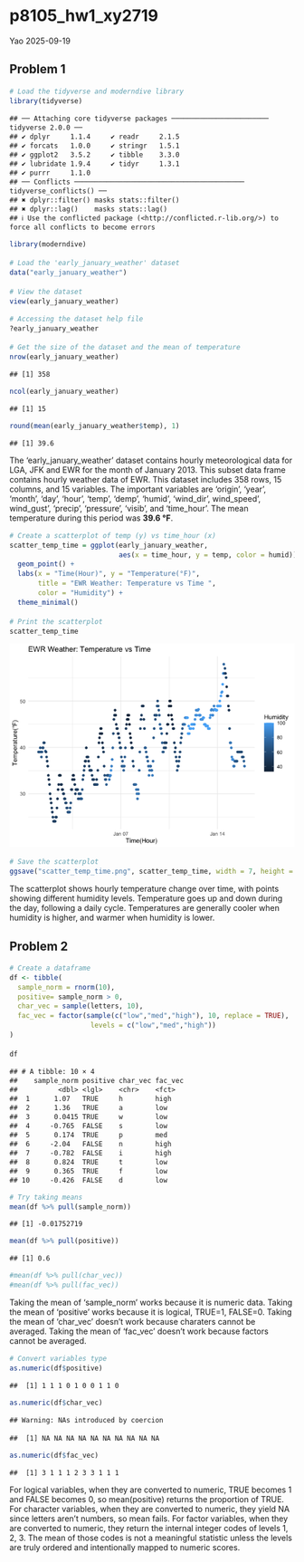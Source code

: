 p8105_hw1_xy2719
================
Yao
2025-09-19

## Problem 1

``` r
# Load the tidyverse and moderndive library
library(tidyverse)
```

    ## ── Attaching core tidyverse packages ──────────────────────── tidyverse 2.0.0 ──
    ## ✔ dplyr     1.1.4     ✔ readr     2.1.5
    ## ✔ forcats   1.0.0     ✔ stringr   1.5.1
    ## ✔ ggplot2   3.5.2     ✔ tibble    3.3.0
    ## ✔ lubridate 1.9.4     ✔ tidyr     1.3.1
    ## ✔ purrr     1.1.0     
    ## ── Conflicts ────────────────────────────────────────── tidyverse_conflicts() ──
    ## ✖ dplyr::filter() masks stats::filter()
    ## ✖ dplyr::lag()    masks stats::lag()
    ## ℹ Use the conflicted package (<http://conflicted.r-lib.org/>) to force all conflicts to become errors

``` r
library(moderndive)

# Load the 'early_january_weather' dataset
data("early_january_weather")

# View the dataset
view(early_january_weather)
```

``` r
# Accessing the dataset help file
?early_january_weather

# Get the size of the dataset and the mean of temperature
nrow(early_january_weather)
```

    ## [1] 358

``` r
ncol(early_january_weather)
```

    ## [1] 15

``` r
round(mean(early_january_weather$temp), 1)
```

    ## [1] 39.6

The ‘early_january_weather’ dataset contains hourly meteorological data
for LGA, JFK and EWR for the month of January 2013. This subset data
frame contains hourly weather data of EWR. This dataset includes 358
rows, 15 columns, and 15 variables. The important variables are
‘origin’, ‘year’, ‘month’, ‘day’, ‘hour’, ‘temp’, ‘demp’, ‘humid’,
‘wind_dir’, wind_speed’, wind_gust’, ‘precip’, ‘pressure’, ‘visib’, and
‘time_hour’. The mean temperature during this period was **39.6 °F**.

``` r
# Create a scatterplot of temp (y) vs time_hour (x)
scatter_temp_time = ggplot(early_january_weather,
                           aes(x = time_hour, y = temp, color = humid)) +
  geom_point() +
  labs(x = "Time(Hour)", y = "Temperature(°F)",
       title = "EWR Weather: Temperature vs Time ",
       color = "Humidity") +
  theme_minimal()

# Print the scatterplot
scatter_temp_time
```

![](p8105_hw1_xy2719_files/figure-gfm/unnamed-chunk-3-1.png)<!-- -->

``` r
# Save the scatterplot
ggsave("scatter_temp_time.png", scatter_temp_time, width = 7, height = 4)
```

The scatterplot shows hourly temperature change over time, with points
showing different humidity levels. Temperature goes up and down during
the day, following a daily cycle. Temperatures are generally cooler when
humidity is higher, and warmer when humidity is lower.

## Problem 2

``` r
# Create a dataframe
df <- tibble(
  sample_norm = rnorm(10),
  positive= sample_norm > 0,
  char_vec = sample(letters, 10),
  fac_vec = factor(sample(c("low","med","high"), 10, replace = TRUE),
                    levels = c("low","med","high"))
)

df
```

    ## # A tibble: 10 × 4
    ##    sample_norm positive char_vec fac_vec
    ##          <dbl> <lgl>    <chr>    <fct>  
    ##  1      1.07   TRUE     h        high   
    ##  2      1.36   TRUE     a        low    
    ##  3      0.0415 TRUE     w        low    
    ##  4     -0.765  FALSE    s        low    
    ##  5      0.174  TRUE     p        med    
    ##  6     -2.04   FALSE    n        high   
    ##  7     -0.782  FALSE    i        high   
    ##  8      0.824  TRUE     t        low    
    ##  9      0.365  TRUE     f        low    
    ## 10     -0.426  FALSE    d        low

``` r
# Try taking means
mean(df %>% pull(sample_norm))
```

    ## [1] -0.01752719

``` r
mean(df %>% pull(positive))
```

    ## [1] 0.6

``` r
#mean(df %>% pull(char_vec))
#mean(df %>% pull(fac_vec))
```

Taking the mean of ‘sample_norm’ works because it is numeric data.
Taking the mean of ‘positive’ works because it is logical, TRUE=1,
FALSE=0. Taking the mean of ‘char_vec’ doesn’t work because charaters
cannot be averaged. Taking the mean of ‘fac_vec’ doesn’t work because
factors cannot be averaged.

``` r
# Convert variables type
as.numeric(df$positive)
```

    ##  [1] 1 1 1 0 1 0 0 1 1 0

``` r
as.numeric(df$char_vec)
```

    ## Warning: NAs introduced by coercion

    ##  [1] NA NA NA NA NA NA NA NA NA NA

``` r
as.numeric(df$fac_vec)
```

    ##  [1] 3 1 1 1 2 3 3 1 1 1

For logical variables, when they are converted to numeric, TRUE becomes
1 and FALSE becomes 0, so mean(positive) returns the proportion of TRUE.
For character variables, when they are converted to numeric, they yield
NA since letters aren’t numbers, so mean fails. For factor variables,
when they are converted to numeric, they return the internal integer
codes of levels 1, 2, 3. The mean of those codes is not a meaningful
statistic unless the levels are truly ordered and intentionally mapped
to numeric scores.
